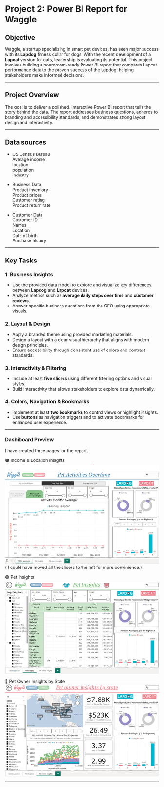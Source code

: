 # Project 2: Power BI Report for Waggle

## Objective

Waggle, a startup specializing in smart pet devices, has seen major success with its **Lapdog** fitness collar for dogs. With the recent development of a **Lapcat** version for cats, leadership is evaluating its potential. This project involves building a boardroom-ready Power BI report that compares Lapcat performance data to the proven success of the Lapdog, helping stakeholders make informed decisions.

---
## Project Overview

The goal is to deliver a polished, interactive Power BI report that tells the story behind the data. The report addresses business questions, adheres to branding and accessibility standards, and demonstrates strong layout design and interactivity.

---
## Data sources

- US Census Bureau </br>
Average income </br>
location</br>
population</br>
industry</br>

- Business Data</br>
Product inventory</br>
Product prices</br>
Customer rating</br>
Product return rate</br>

- Customer Data</br>
Customer ID</br>
Names</br>
Location</br>
Date of birth</br>
Purchase history</br>

---
## Key Tasks

### 1. Business Insights
- Use the provided data model to explore and visualize key differences between **Lapdog** and **Lapcat** devices.
- Analyze metrics such as **average daily steps over time** and **customer reviews**.
- Answer specific business questions from the CEO using appropriate visuals.

### 2. Layout & Design
- Apply a branded theme using provided marketing materials.
- Design a layout with a clear visual hierarchy that aligns with modern design principles.
- Ensure accessibility through consistent use of colors and contrast standards.

### 3. Interactivity & Filtering
- Include at least **five slicers** using different filtering options and visual styles.
- Build interactivity that allows stakeholders to explore data dynamically.

### 4. Colors, Navigation & Bookmarks
- Implement at least **two bookmarks** to control views or highlight insights.
- Use **buttons** as navigation triggers and to activate bookmarks for enhanced user experience.

---
### Dashiboard Preview

I have created three pages for the report. 

🟠 Income & Location insights
![1](Screenshots/1-CEO's-questions.png) </br>
( I could have moved all the slicers to the left for more convinience.)
   
🟣 Pet Insights
![2](Screenshots/2-Pet-insights.png)

🔵 Pet Owner Insights by State
![3](Screenshots/3-Pet-owner-insites-by-State.png)

---
